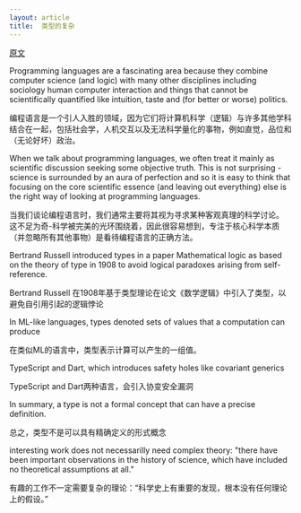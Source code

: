 ```yaml
---
layout: article
title:  类型的复杂
---
```

[原文](http://tomasp.net/blog/2015/against-types/)

Programming languages are a fascinating area because they combine computer science (and logic) with many other disciplines including sociology
human computer interaction and things that cannot be scientifically quantified like intuition, taste and (for better or worse) politics.

编程语言是一个引人入胜的领域，因为它们将计算机科学（逻辑）与许多其他学科结合在一起，包括社会学，人机交互以及无法科学量化的事物，例如直觉，品位和（无论好坏）政治。


When we talk about programming languages, we often treat it mainly as scientific discussion seeking some objective truth. 
This is not surprising - science is surrounded by an aura of perfection and so it is easy to think that focusing on the core scientific essence (and leaving out everything) else is the right way of looking at programming languages.

当我们谈论编程语言时，我们通常主要将其视为寻求某种客观真理的科学讨论。
这不足为奇-科学被完美的光环围绕着，因此很容易想到，专注于核心科学本质（并忽略所有其他事物）是看待编程语言的正确方法。


Bertrand Russell introduced types in a paper Mathematical logic as based on the theory of type in 1908 to avoid logical paradoxes arising from self-reference.

Bertrand Russell 在1908年基于类型理论在论文《数学逻辑》中引入了类型，以避免自引用引起的逻辑悖论


In ML-like languages, types denoted sets of values that a computation can produce

在类似ML的语言中，类型表示计算可以产生的一组值。


TypeScript and Dart, which introduces safety holes like covariant generics

TypeScript and Dart两种语言，会引入协变安全漏洞


In summary, a type is not a formal concept that can have a precise definition.

总之，类型不是可以具有精确定义的形式概念

interesting work does not necessarilly need complex theory: "there have been important observations in the history of science, which have included no theoretical assumptions at all."

有趣的工作不一定需要复杂的理论：“科学史上有重要的发现，根本没有任何理论上的假设。”